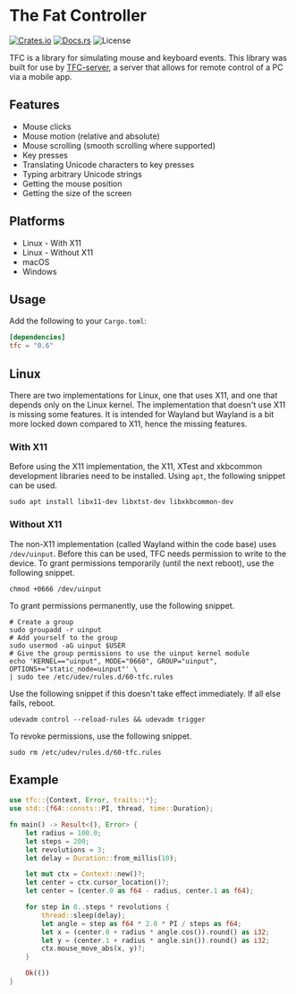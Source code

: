 # The Fat Controller

[![Crates.io](https://img.shields.io/crates/v/tfc)](https://crates.io/crates/tfc)
[![Docs.rs](https://docs.rs/tfc/badge.svg)](https://docs.rs/tfc)
![License](https://img.shields.io/crates/l/tfc)

TFC is a library for simulating mouse and keyboard events. This library was
built for use by [TFC-server](https://crates.io/crates/tfc-server), a server
that allows for remote control of a PC via a mobile app.

## Features

- Mouse clicks
- Mouse motion (relative and absolute)
- Mouse scrolling (smooth scrolling where supported)
- Key presses
- Translating Unicode characters to key presses
- Typing arbitrary Unicode strings
- Getting the mouse position
- Getting the size of the screen

## Platforms

- Linux - With X11
- Linux - Without X11
- macOS
- Windows

## Usage

Add the following to your `Cargo.toml`:

```toml
[dependencies]
tfc = "0.6"
```

## Linux

There are two implementations for Linux, one that uses X11, and one that depends
only on the Linux kernel. The implementation that doesn't use X11 is missing
some features. It is intended for Wayland but Wayland is a bit more locked down
compared to X11, hence the missing features.

### With X11

Before using the X11 implementation, the X11, XTest and xkbcommon development
libraries need to be installed. Using `apt`, the following snippet can be used.

```shell
sudo apt install libx11-dev libxtst-dev libxkbcommon-dev
```

### Without X11

The non-X11 implementation (called Wayland within the code base) uses
`/dev/uinput`. Before this can be used, TFC needs permission to write to the
device. To grant permissions temporarily (until the next reboot), use the
following snippet.

```shell
chmod +0666 /dev/uinput
```

To grant permissions permanently, use the following snippet.

```shell
# Create a group
sudo groupadd -r uinput
# Add yourself to the group
sudo usermod -aG uinput $USER
# Give the group permissions to use the uinput kernel module
echo 'KERNEL=="uinput", MODE="0660", GROUP="uinput", OPTIONS+="static_node=uinput"' \
| sudo tee /etc/udev/rules.d/60-tfc.rules
```

Use the following snippet if this doesn't take effect immediately. If all else
fails, reboot.

```shell
udevadm control --reload-rules && udevadm trigger
```

To revoke permissions, use the following snippet.

```shell
sudo rm /etc/udev/rules.d/60-tfc.rules
```

## Example

```rust
use tfc::{Context, Error, traits::*};
use std::{f64::consts::PI, thread, time::Duration};

fn main() -> Result<(), Error> {
    let radius = 100.0;
    let steps = 200;
    let revolutions = 3;
    let delay = Duration::from_millis(10);

    let mut ctx = Context::new()?;
    let center = ctx.cursor_location()?;
    let center = (center.0 as f64 - radius, center.1 as f64);

    for step in 0..steps * revolutions {
        thread::sleep(delay);
        let angle = step as f64 * 2.0 * PI / steps as f64;
        let x = (center.0 + radius * angle.cos()).round() as i32;
        let y = (center.1 + radius * angle.sin()).round() as i32;
        ctx.mouse_move_abs(x, y)?;
    }

    Ok(())
}
```
